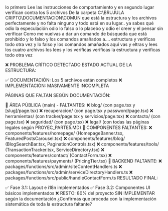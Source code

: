lo primero Lee las instrucciones de comportamiento y en segundo lugar verifican contra los 5
archivos De la carpeta C:\BRUJULA CRIPTO\DOCUMENTACION\COMUN que está la estructura y los archivos
perfectamente y no falta ninguno y todo está en su lugar.. ya sabes qué odio la especulación odio lo
falso o lo placebo y odio el creer y el pensar sin verificar Como me vuelvas a dar un comando de
búsqueda que está prohibido y lo falso y los comandos amañados a.... estructura y verificas todo
otra vez y lo falso y los comandos amañados aquí vas y eltras y lees los cuatro archivos los lees y
los verificas verificas la estructura y verificas todo otra vez

❌ PROBLEMA CRÍTICO DETECTADO ESTADO ACTUAL DE LA ESTRUCTURA:

✅ DOCUMENTACIÓN: Los 5 archivos están completos ❌ IMPLEMENTACIÓN: MASIVAMENTE INCOMPLETA

PÁGINAS QUE FALTAN SEGÚN DOCUMENTACIÓN:

📂 ÁREA PÚBLICA (main) - FALTANTES: ❌ blog/ (con page.tsx y [slug]/page.tsx) ❌ recuperacion/ (con
page.tsx y password/page.tsx) ❌ herramientas/ (con tracker/page.tsx y servicios/page.tsx) ❌
contacto/ (con page.tsx) ❌ seguridad/ (con page.tsx) ❌ legal/ (con todas las páginas legales según
PROYEC_PARTE5.MD) 📂 COMPONENTES FALTANTES: ❌ components/features/homepage/ (HomepageBanner.tsx,
FeaturedPostsCarousel.tsx) ❌ components/features/blog/ (BlogSearchBar.tsx, PaginationControls.tsx)
❌ components/features/tools/ (TransactionTracker.tsx, ServiceDirectory.tsx) ❌
components/features/contact/ (ContactForm.tsx) ❌ components/features/payments/ (PricingTier.tsx) 📂
BACKEND FALTANTE: ❌ packages/functions/src/admin/siteContentHandlers.ts ❌
packages/functions/src/admin/serviceDirectoryHandlers.ts ❌
packages/functions/src/public/handleContactForm.ts RESULTADO FINAL:

✅ Fase 3.1: Layout e i18n implementados ✅ Fase 3.2: Componentes UI básicos implementados ❌ RESTO:
80% del proyecto SIN IMPLEMENTAR según la documentación ¿Confirmas que proceda con la implementación
sistemática de toda la estructura faltante?
